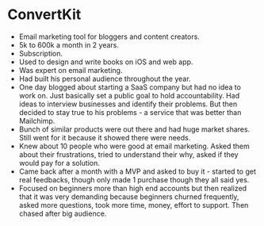 # ConvertKit

- Email marketing tool for bloggers and content creators.
- 5k to 600k a month in 2 years.
- Subscription.
- Used to design and write books on iOS and web app.
- Was expert on email marketing.
- Had built his personal audience throughout the year.
- One day blogged about starting a SaaS company but had no idea to work on.
  Just basically set a public goal to hold accountability. Had ideas to
  interview businesses and identify their problems. But then decided to stay
  true to his problems - a service that was better than Mailchimp.
- Bunch of similar products were out there and had huge market shares. Still
  went for it because it showed there were needs.
- Knew about 10 people who were good at email marketing. Asked them about
  their frustrations, tried to understand their why, asked if they would pay
  for a solution.
- Came back after a month with a MVP and asked to buy it - started to get real
  feedbacks, though only made 1 purchase though they all said yes.
- Focused on beginners more than high end accounts but then realized that it
  was very demanding because beginners churned frequently, asked more questions,
  took more time, money, effort to support. Then chased after big audience.

